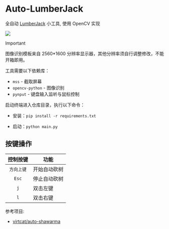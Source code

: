 # Auto-LumberJack

全自动 [LumberJack](https://t.me/gamebot) 小工具, 使用 OpenCV 实现

![](https://i.iij.li/i/20250921/68ced6ff72281.png)

> [!IMPORTANT]
> 图像识别模板来自 2560*1600 分辨率显示器，其他分辨率须自行调整修改，不能开箱即用。

工具需要以下依赖库：

- `mss` - 截取屏幕
- `opencv-python` - 图像识别
- `pynput` - 键盘输入监听与鼠标控制

启动终端进入仓库目录，执行以下命令：

- 安装：`pip install -r requirements.txt`

- 启动：`python main.py`

## 按键操作

|  控制按键  | 功能     |
|:------:|--------|
| `方向上键` | 开始自动砍树 |
| `Esc`  | 停止自动砍树 |
|  `j`   | 双击左键   |
|  `l`   | 双击右键   |

参考项目:

- [virtcat/auto-shawarma](https://github.com/virtcat/auto-shawarma)